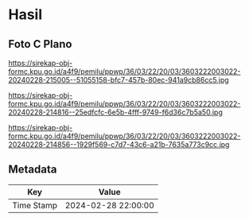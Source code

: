 # Hasil

## Foto C Plano

https://sirekap-obj-formc.kpu.go.id/a4f9/pemilu/ppwp/36/03/22/20/03/3603222003022-20240228-215005--51055158-bfc7-457b-80ec-941a9cb86cc5.jpg

https://sirekap-obj-formc.kpu.go.id/a4f9/pemilu/ppwp/36/03/22/20/03/3603222003022-20240228-214816--25edfcfc-6e5b-4fff-9749-f6d36c7b5a50.jpg

https://sirekap-obj-formc.kpu.go.id/a4f9/pemilu/ppwp/36/03/22/20/03/3603222003022-20240228-214856--1929f569-c7d7-43c6-a21b-7635a773c9cc.jpg


## Metadata

| Key        | Value               |
| ---------- | ------------------- |
| Time Stamp | 2024-02-28 22:00:00 |



